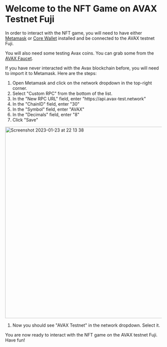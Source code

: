 <h1>Welcome to the NFT Game on AVAX Testnet Fuji</h1>

<p>In order to interact with the NFT game, you will need to have either <a href="https://metamask.io/">Metamask</a> or <a href="https://avax.network/">Core Wallet</a> installed and be connected to the AVAX testnet Fuji.</p>

<p>You will also need some testing Avax coins. You can grab some from the <a href="https://faucet.avax.network/">AVAX Faucet</a>.</p>

<p>If you have never interacted with the Avax blockchain before, you will need to import it to Metamask. Here are the steps:</p>
<ol>
  <li>Open Metamask and click on the network dropdown in the top-right corner.</li>
  <li>Select "Custom RPC" from the bottom of the list.</li>
  <li>In the "New RPC URL" field, enter "https://api.avax-test.network"</li>
  <li>In the "ChainID" field, enter "30"</li>
  <li>In the "Symbol" field, enter "AVAX"</li>
  <li>In the "Decimals" field, enter "8"</li>
  <li>Click "Save"</li>
</ol>

<img width="617" alt="Screenshot 2023-01-23 at 22 13 38" src="https://user-images.githubusercontent.com/105317804/214152712-5690b23e-96d5-4cbe-b615-ce78f35974de.png">

<ol>
  <li>Now you should see "AVAX Testnet" in the network dropdown. Select it.</li>
</ol>

<p>You are now ready to interact with the NFT game on the AVAX testnet Fuji. Have fun!</p>
